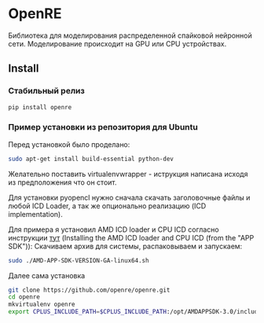 # OpenRE

Библиотека для моделирования распределенной спайковой нейронной сети.
Моделирование происходит на GPU или CPU устройствах.

## Install

### Стабильный релиз
```bash
pip install openre
```

### Пример установки из репозитория для Ubuntu

Перед установкой было проделано:
```bash
sudo apt-get install build-essential python-dev
```

Желательно поставить virtualenvwrapper - иструкция написана исходя из предположения что он стоит.

Для установки pyopencl нужно сначала скачать заголовочные файлы и любой ICD Loader, а так же опционально реализацию (ICD implementation).

Для примера я установил AMD ICD loader и CPU ICD согласно инструкции [тут](http://wiki.tiker.net/OpenCLHowTo#Installing_the_AMD_ICD_loader_and_CPU_ICD_.28from_the_.22APP_SDK.22.29) (Installing the AMD ICD loader and CPU ICD (from the "APP SDK")):
Скачиваем архив для системы, распаковываем и запускаем:
```bash
sudo ./AMD-APP-SDK-VERSION-GA-linux64.sh
```

Далее сама установка
```bash
git clone https://github.com/openre/openre.git
cd openre
mkvirtualenv openre
export CPLUS_INCLUDE_PATH=$CPLUS_INCLUDE_PATH:/opt/AMDAPPSDK-3.0/include && export LIBRARY_PATH=$LIBRARY_PATH:/opt/AMDAPPSDK-3.0/lib/x86_64 && ./setup.py install
```
